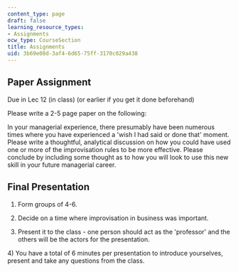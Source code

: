 ```yaml
---
content_type: page
draft: false
learning_resource_types:
- Assignments
ocw_type: CourseSection
title: Assignments
uid: 3b69e08d-3af4-6d65-75ff-3170c029a438
---
```

## Paper Assignment

Due in Lec 12 (in class) (or earlier if you get it done beforehand)

Please write a 2-5 page paper on the following:

In your managerial experience, there presumably have been numerous times where you have experienced a 'wish I had said or done that' moment. Please write a thoughtful, analytical discussion on how you could have used one or more of the improvisation rules to be more effective. Please conclude by including some thought as to how you will look to use this new skill in your future managerial career.

## Final Presentation

1) Form groups of 4-6.

2) Decide on a time where improvisation in business was important.

3) Present it to the class - one person should act as the 'professor' and the others will be the actors for the presentation.

4) You have a total of 6 minutes per presentation to introduce yourselves, present and take any questions from the class.